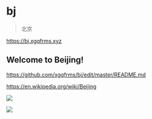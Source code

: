 # bj

> 北京

https://bj.xgqfrms.xyz

## Welcome to Beijing!


https://github.com/xgqfrms/bj/edit/master/README.md

https://en.wikipedia.org/wiki/Beijing


![](https://upload.wikimedia.org/wikipedia/commons/thumb/6/64/Beijing_skyline_from_northeast_4th_ring_road.jpg/2880px-Beijing_skyline_from_northeast_4th_ring_road.jpg)

![](https://upload.wikimedia.org/wikipedia/commons/9/91/Tiananmen_Gate.jpg)



